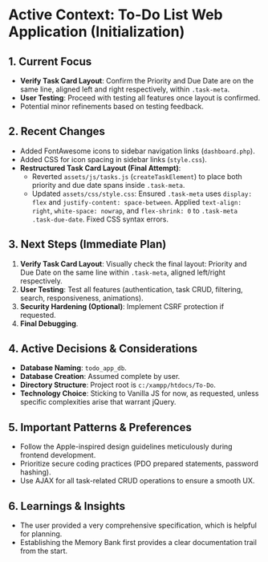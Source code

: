 # Active Context: To-Do List Web Application (Initialization)

## 1. Current Focus
- **Verify Task Card Layout**: Confirm the Priority and Due Date are on the same line, aligned left and right respectively, within `.task-meta`.
- **User Testing**: Proceed with testing all features once layout is confirmed.
- Potential minor refinements based on testing feedback.

## 2. Recent Changes
- Added FontAwesome icons to sidebar navigation links (`dashboard.php`).
- Added CSS for icon spacing in sidebar links (`style.css`).
- **Restructured Task Card Layout (Final Attempt)**:
    - Reverted `assets/js/tasks.js` (`createTaskElement`) to place both priority and due date spans inside `.task-meta`.
    - Updated `assets/css/style.css`: Ensured `.task-meta` uses `display: flex` and `justify-content: space-between`. Applied `text-align: right`, `white-space: nowrap`, and `flex-shrink: 0` to `.task-meta .task-due-date`. Fixed CSS syntax errors.

## 3. Next Steps (Immediate Plan)
1.  **Verify Task Card Layout**: Visually check the final layout: Priority and Due Date on the same line within `.task-meta`, aligned left/right respectively.
2.  **User Testing**: Test all features (authentication, task CRUD, filtering, search, responsiveness, animations).
3.  **Security Hardening (Optional)**: Implement CSRF protection if requested.
4.  **Final Debugging**.

## 4. Active Decisions & Considerations
- **Database Naming**: `todo_app_db`.
- **Database Creation**: Assumed complete by user.
- **Directory Structure**: Project root is `c:/xampp/htdocs/To-Do`.
- **Technology Choice**: Sticking to Vanilla JS for now, as requested, unless specific complexities arise that warrant jQuery.

## 5. Important Patterns & Preferences
- Follow the Apple-inspired design guidelines meticulously during frontend development.
- Prioritize secure coding practices (PDO prepared statements, password hashing).
- Use AJAX for all task-related CRUD operations to ensure a smooth UX.

## 6. Learnings & Insights
- The user provided a very comprehensive specification, which is helpful for planning.
- Establishing the Memory Bank first provides a clear documentation trail from the start.
